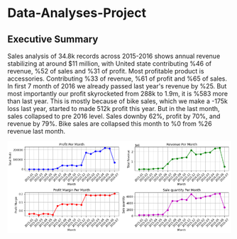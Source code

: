 # Data-Analyses-Project

## Executive Summary

Sales analysis of 34.8k records across 2015-2016 shows annual revenue stabilizing at around $11 million, with United state contributing %46 of revenue, %52 of sales and %31 of profit. Most profitable product is accessories. Contributing %33 of revenue, %61 of profit and %65 of sales. 
In first 7 month of 2016 we already passed last year's revenue by %25. But most importantly our profit skyrocketed from 288k to 1.9m, it is %583 more than last year. This is mostly because of bike sales, which we make a -175k loss last year, started to made 512k profit this year.
But in the last month, sales collapsed to pre 2016 level. Sales downby 62%, profit by 70%, and revenue by 79%. Bike sales are collapsed this month to %0 from %26 revenue last month.

![Profit Per Month Plot Line](dataVisualizations/PerMonthPlotLine.png)
